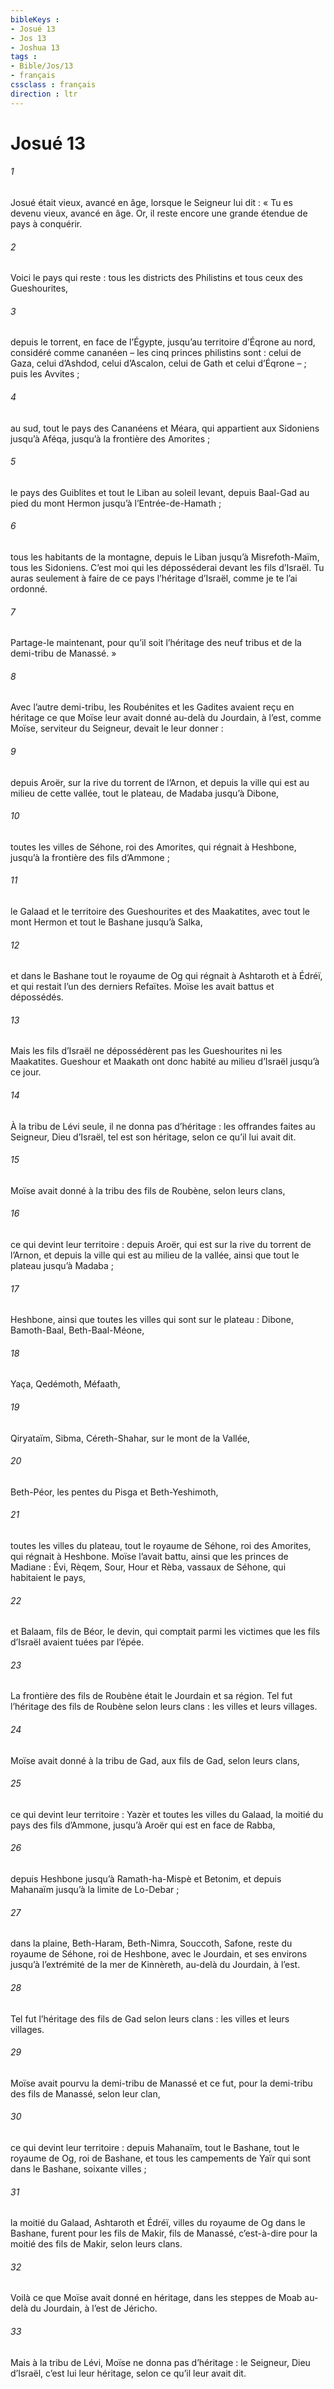 ```yaml
---
bibleKeys : 
- Josué 13
- Jos 13
- Joshua 13
tags : 
- Bible/Jos/13
- français
cssclass : français
direction : ltr
---
```


# Josué 13

###### 1
Josué était vieux, avancé en âge, lorsque le Seigneur lui dit : « Tu es devenu vieux, avancé en âge. Or, il reste encore une grande étendue de pays à conquérir.
###### 2
Voici le pays qui reste : tous les districts des Philistins et tous ceux des Gueshourites,
###### 3
depuis le torrent, en face de l’Égypte, jusqu’au territoire d’Éqrone au nord, considéré comme cananéen – les cinq princes philistins sont : celui de Gaza, celui d’Ashdod, celui d’Ascalon, celui de Gath et celui d’Éqrone – ; puis les Avvites ;
###### 4
au sud, tout le pays des Cananéens et Méara, qui appartient aux Sidoniens jusqu’à Aféqa, jusqu’à la frontière des Amorites ;
###### 5
le pays des Guiblites et tout le Liban au soleil levant, depuis Baal-Gad au pied du mont Hermon jusqu’à l’Entrée-de-Hamath ;
###### 6
tous les habitants de la montagne, depuis le Liban jusqu’à Misrefoth-Maïm, tous les Sidoniens. C’est moi qui les déposséderai devant les fils d’Israël. Tu auras seulement à faire de ce pays l’héritage d’Israël, comme je te l’ai ordonné.
###### 7
Partage-le maintenant, pour qu’il soit l’héritage des neuf tribus et de la demi-tribu de Manassé. »
###### 8
Avec l’autre demi-tribu, les Roubénites et les Gadites avaient reçu en héritage ce que Moïse leur avait donné au-delà du Jourdain, à l’est, comme Moïse, serviteur du Seigneur, devait le leur donner :
###### 9
depuis Aroër, sur la rive du torrent de l’Arnon, et depuis la ville qui est au milieu de cette vallée, tout le plateau, de Madaba jusqu’à Dibone,
###### 10
toutes les villes de Séhone, roi des Amorites, qui régnait à Heshbone, jusqu’à la frontière des fils d’Ammone ;
###### 11
le Galaad et le territoire des Gueshourites et des Maakatites, avec tout le mont Hermon et tout le Bashane jusqu’à Salka,
###### 12
et dans le Bashane tout le royaume de Og qui régnait à Ashtaroth et à Édréï, et qui restait l’un des derniers Refaïtes. Moïse les avait battus et dépossédés.
###### 13
Mais les fils d’Israël ne dépossédèrent pas les Gueshourites ni les Maakatites. Gueshour et Maakath ont donc habité au milieu d’Israël jusqu’à ce jour.
###### 14
À la tribu de Lévi seule, il ne donna pas d’héritage : les offrandes faites au Seigneur, Dieu d’Israël, tel est son héritage, selon ce qu’il lui avait dit.
###### 15
Moïse avait donné à la tribu des fils de Roubène, selon leurs clans,
###### 16
ce qui devint leur territoire : depuis Aroër, qui est sur la rive du torrent de l’Arnon, et depuis la ville qui est au milieu de la vallée, ainsi que tout le plateau jusqu’à Madaba ;
###### 17
Heshbone, ainsi que toutes les villes qui sont sur le plateau : Dibone, Bamoth-Baal, Beth-Baal-Méone,
###### 18
Yaça, Qedémoth, Méfaath,
###### 19
Qiryataïm, Sibma, Céreth-Shahar, sur le mont de la Vallée,
###### 20
Beth-Péor, les pentes du Pisga et Beth-Yeshimoth,
###### 21
toutes les villes du plateau, tout le royaume de Séhone, roi des Amorites, qui régnait à Heshbone. Moïse l’avait battu, ainsi que les princes de Madiane : Évi, Rèqem, Sour, Hour et Rèba, vassaux de Séhone, qui habitaient le pays,
###### 22
et Balaam, fils de Béor, le devin, qui comptait parmi les victimes que les fils d’Israël avaient tuées par l’épée.
###### 23
La frontière des fils de Roubène était le Jourdain et sa région. Tel fut l’héritage des fils de Roubène selon leurs clans : les villes et leurs villages.
###### 24
Moïse avait donné à la tribu de Gad, aux fils de Gad, selon leurs clans,
###### 25
ce qui devint leur territoire : Yazèr et toutes les villes du Galaad, la moitié du pays des fils d’Ammone, jusqu’à Aroër qui est en face de Rabba,
###### 26
depuis Heshbone jusqu’à Ramath-ha-Mispè et Betonim, et depuis Mahanaïm jusqu’à la limite de Lo-Debar ;
###### 27
dans la plaine, Beth-Haram, Beth-Nimra, Souccoth, Safone, reste du royaume de Séhone, roi de Heshbone, avec le Jourdain, et ses environs jusqu’à l’extrémité de la mer de Kinnèreth, au-delà du Jourdain, à l’est.
###### 28
Tel fut l’héritage des fils de Gad selon leurs clans : les villes et leurs villages.
###### 29
Moïse avait pourvu la demi-tribu de Manassé et ce fut, pour la demi-tribu des fils de Manassé, selon leur clan,
###### 30
ce qui devint leur territoire : depuis Mahanaïm, tout le Bashane, tout le royaume de Og, roi de Bashane, et tous les campements de Yaïr qui sont dans le Bashane, soixante villes ;
###### 31
la moitié du Galaad, Ashtaroth et Édréï, villes du royaume de Og dans le Bashane, furent pour les fils de Makir, fils de Manassé, c’est-à-dire pour la moitié des fils de Makir, selon leurs clans.
###### 32
Voilà ce que Moïse avait donné en héritage, dans les steppes de Moab au-delà du Jourdain, à l’est de Jéricho.
###### 33
Mais à la tribu de Lévi, Moïse ne donna pas d’héritage : le Seigneur, Dieu d’Israël, c’est lui leur héritage, selon ce qu’il leur avait dit.
